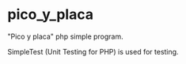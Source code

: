 # pico_y_placa

"Pico y placa" php simple program.

SimpleTest (Unit Testing for PHP) is used for testing.
